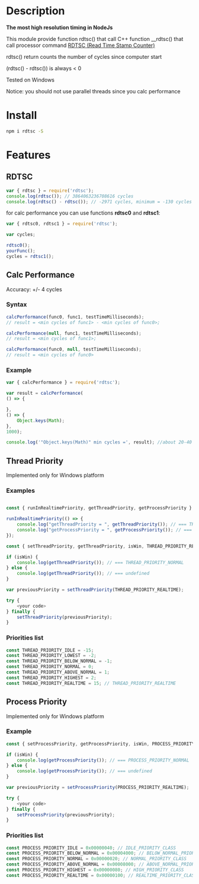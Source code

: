 # Description

**The most high resolution timing in NodeJs**

This module provide function rdtsc() that call C++ function __rdtsc() that call processor command [RDTSC (Read Time Stamp Counter)](https://en.wikipedia.org/wiki/Time_Stamp_Counter)

rdtsc() return counts the number of cycles since computer start

(rdtsc() - rdtsc()) is always < 0

Tested on Windows

Notice: you should not use parallel threads since you calc performance

# Install

```bash
npm i rdtsc -S
```
# Features

## RDTSC

```js
var { rdtsc } = require('rdtsc');
console.log(rdtsc()); // 3864063236708616 cycles
console.log(rdtsc() - rdtsc()); // -2971 cycles, minimum = -130 cycles
```
for calc performance you can use functions **rdtsc0** and **rdtsc1**:

```js
var { rdtsc0, rdtsc1 } = require('rdtsc');

var cycles;

rdtsc0();
yourFunc();
cycles = rdtsc1();

```

## Calc Performance

Accuracy: +/- 4 cycles

### Syntax
```js
calcPerformance(func0, func1, testTimeMilliseconds);
// result = <min cycles of func1> - <min cycles of func0>;

calcPerformance(null, func1, testTimeMilliseconds);
// result = <min cycles of func1>;

calcPerformance(func0, null, testTimeMilliseconds);
// result = <min cycles of func0>
```

### Example
```js
var { calcPerformance } = require('rdtsc');

var result = calcPerformance(
() => {

},
() => {
	Object.keys(Math);
},
1000);

console.log('"Object.keys(Math)" min cycles =', result); //about 20-40 cycles
```

## Thread Priority

Implemented only for Windows platform

### Examples

```js

const { runInRealtimePriority, getThreadPriority, getProcessPriority } = require('rdtsc');

runInRealtimePriority(() => {
	console.log("getThreadPriority = ", getThreadPriority()); // === THREAD_PRIORITY_REALTIME
	console.log("getProcessPriority = ", getProcessPriority()); // === PROCESS_PRIORITY_REALTIME
});

```


```js
const { setThreadPriority, getThreadPriority, isWin, THREAD_PRIORITY_REALTIME } = require('rdtsc');

if (isWin) {
	console.log(getThreadPriority()); // === THREAD_PRIORITY_NORMAL
} else {
	console.log(getThreadPriority()); // === undefined
}

var previousPriority = setThreadPriority(THREAD_PRIORITY_REALTIME);

try {
	<your code>
} finally {
	setThreadPriority(previousPriority);
}
```

### Priorities list
```js
const THREAD_PRIORITY_IDLE = -15;
const THREAD_PRIORITY_LOWEST = -2;
const THREAD_PRIORITY_BELOW_NORMAL = -1;
const THREAD_PRIORITY_NORMAL = 0;
const THREAD_PRIORITY_ABOVE_NORMAL = 1;
const THREAD_PRIORITY_HIGHEST = 2;
const THREAD_PRIORITY_REALTIME = 15; // THREAD_PRIORITY_REALTIME
```

## Process Priority

Implemented only for Windows platform

### Example

```js
const { setProcessPriority, getProcessPriority, isWin, PROCESS_PRIORITY_REALTIME } = require('rdtsc');

if (isWin) {
	console.log(getProcessPriority()); // === PROCESS_PRIORITY_NORMAL
} else {
	console.log(getProcessPriority()); // === undefined
}

var previousPriority = setProcessPriority(PROCESS_PRIORITY_REALTIME);

try {
	<your code>
} finally {
	setProcessPriority(previousPriority);
}
```

### Priorities list
```js
const PROCESS_PRIORITY_IDLE = 0x00000040; // IDLE_PRIORITY_CLASS
const PROCESS_PRIORITY_BELOW_NORMAL = 0x00004000; // BELOW_NORMAL_PRIORITY_CLASS
const PROCESS_PRIORITY_NORMAL = 0x00000020; // NORMAL_PRIORITY_CLASS
const PROCESS_PRIORITY_ABOVE_NORMAL = 0x00008000; // ABOVE_NORMAL_PRIORITY_CLASS
const PROCESS_PRIORITY_HIGHEST = 0x00000080; // HIGH_PRIORITY_CLASS
const PROCESS_PRIORITY_REALTIME = 0x00000100; // REALTIME_PRIORITY_CLASS
```
